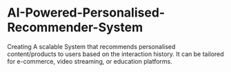 # AI-Powered-Personalised-Recommender-System
Creating A scalable System that recommends personalised content/products to users based on the interaction history. It can be tailored for e-commerce, video streaming, or education platforms.
